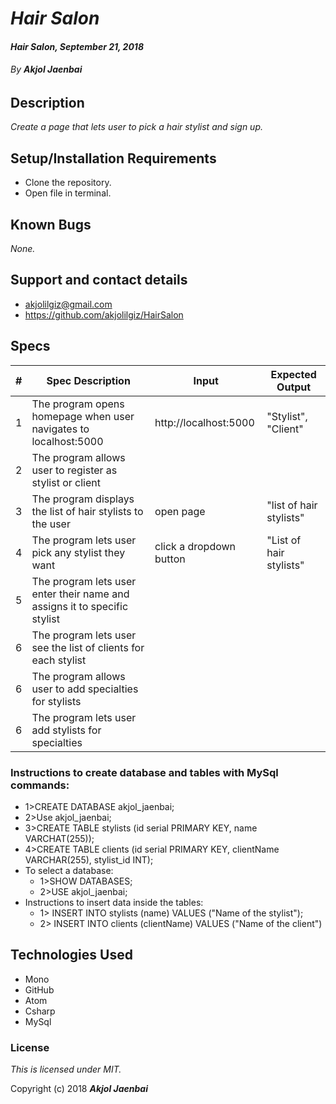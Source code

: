 # _Hair Salon_

#### _Hair Salon, September 21, 2018_

###### By _**Akjol Jaenbai**_

## Description

_Create a page that lets user to pick a hair stylist and sign up._

## Setup/Installation Requirements

* Clone the repository.
* Open file in terminal.

## Known Bugs

_None._

## Support and contact details
* akjolilgiz@gmail.com
* https://github.com/akjolilgiz/HairSalon

## Specs
|#|Spec Description|Input|Expected Output|
|-------|-------|------|------|
|1|The program opens homepage when user navigates to localhost:5000|http://localhost:5000 |"Stylist", "Client"|
|2|The program allows user to register as stylist or client|
|3|The program displays the list of hair stylists to the user |open page|"list of hair stylists"|
|4|The program lets user pick any stylist they want|click a dropdown button |"List of hair stylists"|
|5|The program lets user enter their name and assigns it to specific stylist|
|6|The program lets user see the list of clients for each stylist|
|6|The program allows user to add specialties for stylists|
|6|The program lets user add stylists for specialties|



### Instructions to create database and tables with MySql commands:

  * 1>CREATE DATABASE akjol_jaenbai;
  * 2>Use akjol_jaenbai;
  * 3>CREATE TABLE stylists (id serial PRIMARY KEY, name VARCHAT(255));
  * 4>CREATE TABLE clients (id serial PRIMARY KEY, clientName VARCHAR(255), stylist_id INT);
* To select a database:
  * 1>SHOW DATABASES;
  * 2>USE akjol_jaenbai;
* Instructions to insert data inside the tables:
  * 1> INSERT INTO stylists (name)  VALUES ("Name of the stylist");
  * 2> INSERT INTO clients (clientName) VALUES ("Name of the client")









## Technologies Used

* Mono
* GitHub
* Atom
* Csharp
* MySql

### License

*This is licensed under MIT.*

Copyright (c) 2018 **_Akjol Jaenbai_**
